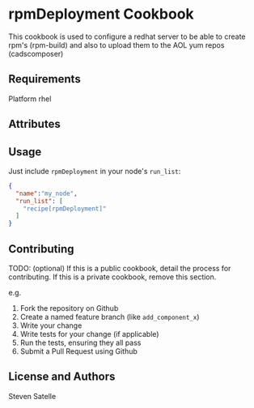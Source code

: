 rpmDeployment Cookbook
======================
This cookbook is used to configure a redhat server to be able to create rpm's (rpm-build)
and also to upload them to the AOL yum repos (cadscomposer)

Requirements
------------
Platform	rhel


Attributes
----------


Usage
-----

Just include `rpmDeployment` in your node's `run_list`:

```json
{
  "name":"my_node",
  "run_list": [
    "recipe[rpmDeployment]"
  ]
}
```

Contributing
------------
TODO: (optional) If this is a public cookbook, detail the process for contributing. If this is a private cookbook, remove this section.

e.g.
1. Fork the repository on Github
2. Create a named feature branch (like `add_component_x`)
3. Write your change
4. Write tests for your change (if applicable)
5. Run the tests, ensuring they all pass
6. Submit a Pull Request using Github

License and Authors
-------------------
Steven Satelle
